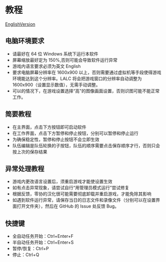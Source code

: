 # 教程
[EnglishVersion](manual_en.md)
## 电脑环境要求
- 请最好在 64 位 Windows 系统下运行本软件
- 屏幕缩放最好定为 150%,否则可能会导致软件运行异常
- 游戏内语言要求必须为英文 English
- 要求电脑屏幕分辨率在 1600x900 以上，否则需要通过虚拟机等手段使得游戏环境能达到这个分辨率。LALC 将会把游戏窗口的分辨率自动调整为 1600x900（设置显示数值），无需手动调整。
- 可以的情况下，在游戏设置选择“高”的图像画面设置，否则识图可能不能正常工作。
## 简要教程
- 在主界面，点击下方按钮即可启动软件
- 在工作界面，点击下方暂停和停止按钮，分别可以暂停和停止运行
- 为确保稳定性，暂停和停止按钮不会立即生效
- 队伍编辑是队伍轮换的子按钮，队伍的顺序需要点击保存顺序才行，否则只会按上次的保存结果
## 异常处理教程
- 游戏内更改语言设置后，须重启游戏才能使设置生效
- 如有点击异常现象，请尝试自行“用管理员模式运行”尝试修复
- 根据反馈，零协的汉化很可能需要彻底卸载并重启游戏，才能免除其影响
- 如遇到软件运行异常，请保存当日的日志文件和录像文件（分别可以在设置界面打开文件夹），然后在 GitHub 的 Issue 处反馈 Bug。
## 快捷键
- 全自动任务开始：Ctrl+Enter+F
- 半自动任务开始：Ctrl+Enter+S
- 暂停/恢复：Ctrl+P
- 停止：Ctrl+Q
